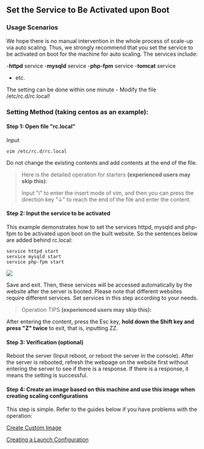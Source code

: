 ## Set the Service to Be Activated upon Boot
### Usage Scenarios
We hope there is no manual intervention in the whole process of scale-up via auto scaling. Thus, we strongly recommend that you set the service to be activated on boot for the machine for auto scaling. The services include:

-**httpd** service
-**mysqld** service
-**php-fpm** service
-**tomcat** service
- etc.

The setting can be done within one minute - Modify the file /etc/rc.d/rc.local!

### Setting Method (taking centos as an example):


#### Step 1:  Open file "rc.local"
Input

    vim /etc/rc.d/rc.local

Do not change the existing contents and add contents at the end of the file.

> Here is the detailed operation for starters **(experienced users may skip this)**:
>
>Input "i" to enter the insert mode of vim, and then you can press the direction key "↓" to reach the end of the file and enter the content.


#### Step 2:  Input the service to be activated

This example demonstrates how to set the services httpd, mysqld and php-fpm to be activated upon boot on the built website. So the sentences below are added behind rc.local:

    service httpd start
    service mysqld start
    service php-fpm start

![](https://mc.qcloudimg.com/static/img/db828b166419cd933e13573c8838a6aa/image.jpg)

Save and exit. Then, these services will be accessed automatically by the website after the server is booted. Please note that different websites require different services. Set services in this step according to your needs.


> Operation TIPS **(experienced users may skip this):**
>
After entering the content, press the Esc key, **hold down the Shift key and press "Z" twice** to exit, that is, inputting ZZ.


#### Step 3: Verification (optional)
Reboot the server (Input reboot, or reboot the server in the console). After the server is rebooted, refresh the webpage on the website first without entering the server to see if there is a response. If there is a response, it means the setting is successful.

#### Step 4: Create an image based on this machine and use this image when creating scaling configurations
This step is simple. Refer to the guides below if you have problems with the operation:

[Create Custom Image](https://intl.cloud.tencent.com/document/product/213/4942)

[Creating a Launch Configuration](https://intl.cloud.tencent.com/document/product/377/8544)



